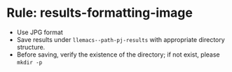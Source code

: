 <!-- ---
!-- title: 2025-01-05 09:08:16
!-- author: Yusuke Watanabe
!-- date: /home/ywatanabe/proj/llemacs/workspace/resources/prompts/components/03_rules/results-formatting-image.md
!-- --- -->

# Rule: results-formatting-image
* Use JPG format
* Save results under `llemacs--path-pj-results` with appropriate directory structure.
* Before saving, verify the existence of the directory; if not exist, please `mkdir -p`